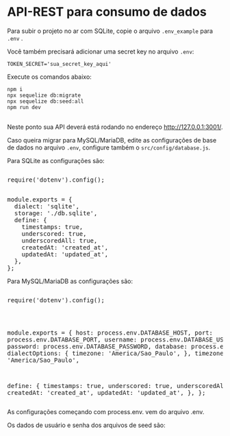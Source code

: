 # API-REST para consumo de dados
<p>Para subir o projeto no ar com SQLite, copie o arquivo <code>.env_example</code>  para <code>.env</code> .</p>
<p> Você também precisará adicionar uma secret key no arquivo <code>.env</code>:</p>
<pre><code>TOKEN_SECRET='sua_secret_key_aqui'</code></pre>
<p>Execute os comandos abaixo:</p>
<pre><code>npm i
npx sequelize db:migrate
npx sequelize db:seed:all
npm run dev
</code>
</pre>
<p>Neste ponto sua API deverá está rodando no endereço <a href="http://127.0.0.1:3001/" rel="nofollow">http://127.0.0.1:3001/</a>.</p>
<p>Caso queira migrar para MySQL/MariaDB, edite as configurações de base de dados no arquivo <code>.env</code>, configure também o <code>src/config/database.js</code>.</p>
<p>Para SQLite as configurações são:</p>
<pre><p>require('dotenv').config();</p>
module.exports = {
  dialect: 'sqlite',
  storage: './db.sqlite',
  define: {
    timestamps: true,
    underscored: true,
    underscoredAll: true,
    createdAt: 'created_at',
    updatedAt: 'updated_at',
  },
};
</pre>
<p>Para MySQL/MariaDB as configurações são:</p>
<pre>
<p>require('dotenv').config();</p>

module.exports = {
  host: process.env.DATABASE_HOST,
  port: process.env.DATABASE_PORT,
  username: process.env.DATABASE_USERNAME,
  password: process.env.DATABASE_PASSWORD,
  database: process.env.DATABASE,
  dialectOptions: {
    timezone: 'America/Sao_Paulo',
  },
  timezone: 'America/Sao_Paulo',

  define: {
    timestamps: true,
    underscored: true,
    underscoredAll: true,
    createdAt: 'created_at',
    updatedAt: 'updated_at',
  },
};
</pre>
<p>As configurações começando com process.env. vem do arquivo .env.</P>
<p>Os dados de usuário e senha dos arquivos de seed são:</p>










